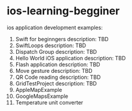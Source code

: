# ios-learning-begginer
ios application development examples:

1. Swift for beginngers
    description: TBD
2. SwiftLoops
    description: TBD
3. Dispatch Group
    description: TBD
4. Hello World iOS application
    description: TBD
5. Flash application
    description: TBD
6. Move gesture
    description: TBD
7. QR Code reading
    description: TBD
8. GridTestProject
    description: TBD
9. AppleMapExample
10. GoogleMapsExample
11. Temperature unit converter
